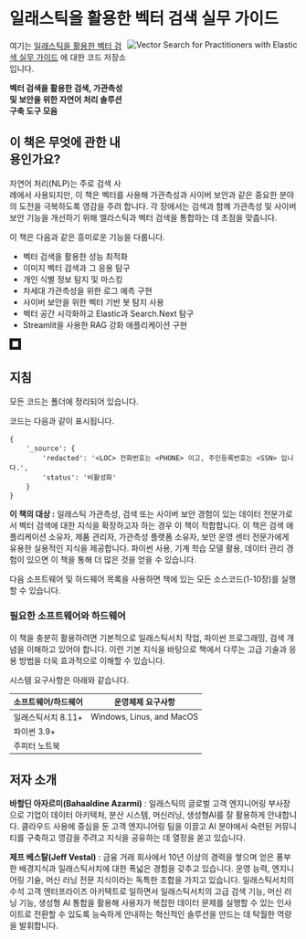 # 일래스틱을 활용한 벡터 검색 실무 가이드

<a href="https://www.packtpub.com/product/vector-search-for-practitioners-with-elastic/9781805121022?utm_source=github&utm_medium=repository&utm_id=9781805121022"><img src="https://content.packt.com/B20870/cover_image_small.jpg" alt="Vector Search for Practitioners with Elastic" height="256px" align="right"></a>

여기는 [일래스틱을 활용한 벡터 검색 실무 가이드](https://www.packtpub.com/product/vector-search-for-practitioners-with-elastic/9781805121022?utm_source=github&utm_medium=repository&utm_id=9781805121022) 에 대한 코드 저장소 입니다. 

**벡터 검색을 활용한 검색, 가관측성 및 보안을 위한 자연어 처리 솔루션 구축 도구 모음**

## 이 책은 무엇에 관한 내용인가요?
자연어 처리(NLP)는 주로 검색 사례에서 사용되지만, 이 책은 벡터를 사용해 가관측성과 사이버 보안과 같은 중요한 분야의 도전을 극복하도록 영감을 주려 합니다. 
각 장에서는 검색과 함께 가관측성 및 사이버보안 기능을 개선하기 위해 엘라스틱과 벡터 검색을 통합하는 데 초점을 맞춥니다.

이 책은 다음과 같은 흥미로운 기능을 다룹니다.
* 벡터 검색을 활용한 성능 최적화
* 이미지 벡터 검색과 그 응용 탐구
* 개인 식별 정보 탐지 및 마스킹
* 차세대 가관측성을 위한 로그 예측 구현
* 사이버 보안을 위한 벡터 기반 봇 탐지 사용
* 벡터 공간 시각화하고 Elastic과 Search.Next 탐구
* Streamlit을 사용한 RAG 강화 애플리케이션 구현

<a href="https://www.packtpub.com/?utm_source=github&utm_medium=banner&utm_campaign=GitHubBanner"><img src="https://raw.githubusercontent.com/PacktPublishing/GitHub/master/GitHub.png" 
alt="https://www.packtpub.com/" border="5" /></a>


## 지침
모든 코드는 폴더에 정리되어 있습니다.

코드는 다음과 같이 표시됩니다.
```
{
    '_source': {
        'redacted': '<LOC> 전화번호는 <PHONE> 이고, 주민등록번호는 <SSN> 입니다.',
        'status': '비활성화'
    }
}
```


**이 책의 대상 :**
일래스틱 가관측성, 검색 또는 사이버 보안 경험이 있는 데이터 전문가로서 벡터 검색에 대한 지식을 확장하고자 하는 경우 이 책이 적합합니다. 이 책은 검색 애플리케이션 소유자, 제품 관리자, 가관측성 플랫폼 소유자, 보안 운영 센터 전문가에게 유용한 실용적인 지식을 제공합니다. 파이썬 사용, 기계 학습 모델 활용, 데이터 관리 경험이 있으면 이 책을 통해 더 많은 것을 얻을 수 있습니다.

다음 소프트웨어 및 하드웨어 목록을 사용하면 책에 있는 모든 소스코드(1-10장)를 실행할 수 있습니다.


### 필요한 소프트웨어와 하드웨어

이 책을 충분히 활용하려면 기본적으로 일래스틱서치 작업, 파이썬 프로그래밍, 검색 개념을 이해하고 있어야 합니다. 이런 기본 지식을 바탕으로 책에서 다루는 고급 기술과 응용 방법을 더욱 효과적으로 이해할 수 있습니다.

시스템 요구사항은 아래와 같습니다.

| 소프트웨어/하드웨어  | 운영체제 요구사항             |
|------------------|----------------------------|
| 일래스틱서치 8.11+ | Windows, Linus, and  MacOS |
| 파이썬 3.9+       |                            |
| 주피터 노트북      |


## 저자 소개
**바할딘 아자르미(Bahaaldine Azarmi)** : 일래스틱의 글로벌 고객 엔지니어링 부사장으로 기업이 데이터 아키텍처, 분산 시스템, 머신러닝, 생성형AI를 잘 활용하게 안내합니다. 클라우드 사용에 중심을 둔 고객 엔지니어링 팀을 이끌고 AI 분야에서 숙련된 커뮤니티를 구축하고 영감을 주려고 지식을 공유하는 데 열정을 쏟고 있습니다.

**제프 베스탈(Jeff Vestal)** : 금융 거래 회사에서 10년 이상의 경력을 쌓으며 얻은 풍부한 배경지식과 일래스틱서치에 대한 폭넓은 경험을 갖추고 있습니다. 운영 능력, 엔지니어링 기술, 머신 러닝 전문 지식이라는 독특한 조합을 가지고 있습니다. 일래스틱서치의 수석 고객 엔터프라이즈 아키텍트로 일하면서 일래스틱서치의 고급 검색 기능, 머신 러닝 기능, 생성형 AI 통합을 활용해 사용자가 복잡한 데이터 문제를 실행할 수 있는 인사이트로 전환할 수 있도록 능숙하게 안내하는 혁신적인 솔루션을 만드는 데 탁월한 역량을 발휘합니다.
